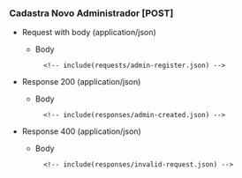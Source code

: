 ### Cadastra Novo Administrador [POST]

+ Request with body (application/json)

    + Body

            <!-- include(requests/admin-register.json) -->

+ Response 200 (application/json)

    + Body

            <!-- include(responses/admin-created.json) -->

+ Response 400 (application/json)

    + Body

            <!-- include(responses/invalid-request.json) -->

